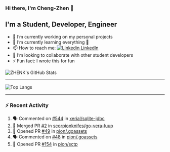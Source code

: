 ### Hi there, I'm Cheng-Zhen 👋

## I'm a Student, Developer, Engineer
- 🔭 I’m currently working on my personal projects
- 🌱 I’m currently learning everything 🤣
- 📫 How to reach me: [![Linkedin](https://i.stack.imgur.com/gVE0j.png) LinkedIn](https://www.linkedin.com/in/chengzhenyang/)
- 👯 I’m looking to collaborate with other student developers
- ⚡ Fun fact: I wrote this for fun


![ZHENK's GitHub Stats](https://github-readme-stats.vercel.app/api?username=scorpionknifes&show_icons=true&count_private=true&hide=stars&theme=dracula&include_all_commits=true)


---

![Top Langs](https://github-readme-stats.vercel.app/api/top-langs/?username=scorpionknifes&layout=compact&theme=dracula&card_width=446)

---

### :zap: Recent Activity

<!--START_SECTION:activity-->
1. 🗣 Commented on [#544](https://github.com/xerial/sqlite-jdbc/issues/544) in [xerial/sqlite-jdbc](https://github.com/xerial/sqlite-jdbc)
2. 🎉 Merged PR [#2](https://github.com/scorpionknifes/go-vera-luup/pull/2) in [scorpionknifes/go-vera-luup](https://github.com/scorpionknifes/go-vera-luup)
3. 💪 Opened PR [#49](https://github.com/pion/.goassets/pull/49) in [pion/.goassets](https://github.com/pion/.goassets)
4. 🗣 Commented on [#48](https://github.com/pion/.goassets/issues/48) in [pion/.goassets](https://github.com/pion/.goassets)
5. 💪 Opened PR [#154](https://github.com/pion/sctp/pull/154) in [pion/sctp](https://github.com/pion/sctp)
<!--END_SECTION:activity-->
